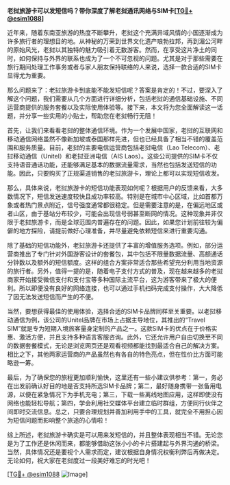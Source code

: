 **老挝旅游卡可以发短信吗？带你深度了解老挝通讯网络与SIM卡[[TG💪+ @esim1088](https://t.me/s/esim1088)]**

近年来，随着东南亚旅游的热度不断攀升，老挝这个充满异域风情的小国逐渐成为许多旅行者的理想目的地。从神秘的万荣到世界文化遗产琅勃拉邦，再到湄公河畔的原始风光，老挝以其独特的魅力吸引着无数游客。然而，在享受这片净土的同时，如何保持与外界的联系也成为了一个不可忽视的问题。尤其是对于那些需要在旅行期间处理工作事务或者与家人朋友保持联络的人来说，选择一款合适的SIM卡显得尤为重要。

那么问题来了：老挝旅游卡到底能不能发短信呢？答案是肯定的！不过，要深入了解这个问题，我们需要从几个方面进行详细分析，包括老挝的通信基础设施、不同运营商提供的服务套餐以及实际使用体验等。接下来，本文将为您全面解读这一话题，并分享一些实用的小贴士，帮助您在老挝畅行无阻！

首先，让我们来看看老挝的整体通信环境。作为一个发展中国家，老挝的互联网和移动通信网络虽然不像新加坡或泰国那样先进，但也已经具备了相当不错的覆盖范围和服务质量。目前，老挝的主要电信运营商包括老挝电信（Lao Telecom）、老挝移动通信（Unitel）和老挝亚洲电信（AIS Laos）。这些公司提供的SIM卡不仅支持语音通话功能，还能够满足基本的数据流量需求，当然也包括发送短信的功能。因此，只要购买了正规渠道销售的老挝旅游卡，理论上都可以实现短信收发。

那么，具体来说，老挝旅游卡的短信功能表现如何呢？根据用户的反馈来看，大多数情况下，短信发送速度较快且成功率较高。特别是在城市中心区域，比如首都万象或者热门景点附近，信号强度通常都很稳定。但是需要注意的是，在偏远地区或者山区，由于基站分布较少，可能会出现信号弱甚至断网的情况。这种现象并非仅限于老挝旅游卡，而是全球范围内普遍存在的问题。因此，如果您计划前往较为偏僻的地方探险，请提前做好心理准备，并尽量避免依赖短信来进行重要沟通。

除了基础的短信功能外，老挝旅游卡还提供了丰富的增值服务选项。例如，部分运营商推出了专门针对外国游客设计的套餐包，其中包括不限量数据流量、高额通话分钟数以及额外的短信额度。这样的组合方案非常适合那些希望充分利用当地资源的旅行者。另外，值得一提的是，随着电子支付方式的普及，现在越来越多的老挝商家开始接受微信支付和支付宝等多种国际主流平台，这为游客带来了极大的便利。所以即便没有良好的网络连接，也可以通过手机扫码完成支付操作，大大降低了因无法发送短信而产生的不便。

当然，要想获得最佳的使用体验，选择合适的SIM卡品牌同样至关重要。以老挝移动通信为例，该公司的Unitel品牌在市场上占据主导地位，其推出的“Travel SIM”就是专为短期入境旅客量身定制的产品之一。这款SIM卡的优点在于价格实惠、激活方便，并且支持多种语言客服咨询。此外，它还允许用户自由切换至不同的数据套餐模式，无论是浏览网页还是观看视频都能找到最适合自己的解决方案。相比之下，其他两家运营商的产品虽然也有各自的特色亮点，但在性价比方面可能略逊一筹。

最后，为了确保您的旅程更加顺利愉快，这里还有一些小建议供参考：第一，务必在出发前确认好目的地是否支持所选SIM卡品牌；第二，最好随身携带一张备用电源，以便在紧急情况下为手机充电；第三，下载一些离线地图应用，这样即使没有网络也能轻松导航；第四，学会利用社交媒体平台建立临时群组，方便同行伙伴之间即时交流信息。总之，只要合理规划并善加利用手中的工具，就完全不用担心因为短信问题而影响整个旅途的心情啦！

综上所述，老挝旅游卡确实是可以用来发短信的，并且整体表现相当不错。无论您是为了工作还是休闲而来，都能够借助这张小小的卡片搭建起与外界沟通的桥梁。当然，具体情况还是要视个人需求而定，建议根据自身情况权衡利弊后再做决定。无论如何，祝大家在老挝度过一段美好难忘的时光吧！

[[TG💪+ @esim1088](https://t.me/s/esim1088) ![Image](https://i.postimg.cc/4NQfJmqS/Snipaste-2025-05-13-00-14-12.png)]